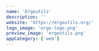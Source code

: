 ```yaml
---
name: 'Ergoutils'
description: ''
website: 'https://ergoutils.org/'
logo_image: 'ergo-logo.png'
preview_image: 'ergoutils.png'
appCategory: ['web']
---
```

